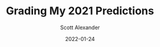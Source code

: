 ---
layout: podcast
title: "Grading My 2021 Predictions"
author: Scott Alexander
description: https://astralcodexten.substack.com/p/grading-my-2021-predictions
date: 2022-01-24
length: 2858703
duration: 715
guid: grading-my-2021-predictions
---